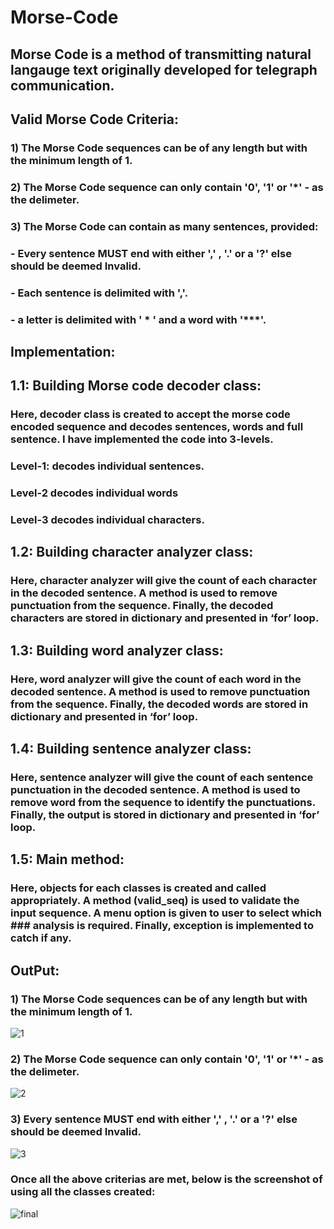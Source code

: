 # Morse-Code

## Morse Code is a method of transmitting natural langauge text originally developed for telegraph communication.

## Valid Morse Code Criteria:

### 1) The Morse Code sequences can be of any length but with the minimum length of 1.

### 2) The Morse Code sequence can only contain '0', '1' or '*' - as the delimeter.

### 3) The Morse Code can contain as many sentences, provided:
###   - Every sentence MUST end with either ',' , '.' or a '?' else should be deemed Invalid.
###   - Each sentence is delimited with ','.
###   - a letter is delimited with ' * ' and a word with '***'.

## Implementation:

## 1.1: Building Morse code decoder class:

### Here, decoder class is created to accept the morse code encoded sequence and decodes sentences, words and full sentence. I have implemented the code into 3-levels.
###   Level-1: decodes individual sentences.
###   Level-2 decodes individual words 
###   Level-3 decodes individual characters.

## 1.2: Building character analyzer class:

### Here, character analyzer will give the count of each character in the decoded sentence. A method is used to remove punctuation from the sequence. Finally, the decoded characters are stored in dictionary and presented in ‘for’ loop.

## 1.3: Building word analyzer class:

### Here, word analyzer will give the count of each word in the decoded sentence. A method is used to remove punctuation from the sequence. Finally, the decoded words are stored in dictionary and presented in ‘for’ loop.

## 1.4: Building sentence analyzer class:
### Here, sentence analyzer will give the count of each sentence punctuation in the decoded sentence. A method is used to remove word from the sequence to identify the punctuations. Finally, the output is stored in dictionary and presented in ‘for’ loop.

## 1.5: Main method:
### Here, objects for each classes is created and called appropriately. A method (valid_seq) is used to validate the input sequence.  A menu option is given to user to select which ### analysis is required. Finally, exception is implemented to catch if any.

## OutPut:

### 1) The Morse Code sequences can be of any length but with the minimum length of 1.

![1](https://user-images.githubusercontent.com/42957613/97344142-60a90d80-18ae-11eb-9ba7-0ba0cb662f31.PNG)


###  2) The Morse Code sequence can only contain '0', '1' or '*' - as the delimeter.

![2](https://user-images.githubusercontent.com/42957613/97344317-9817ba00-18ae-11eb-96cf-b6cd83f0f378.PNG)


### 3) Every sentence MUST end with either ',' , '.' or a '?' else should be deemed Invalid.

![3](https://user-images.githubusercontent.com/42957613/97344426-c0071d80-18ae-11eb-9fee-b41977965f1d.PNG)

### Once all the above criterias are met, below is the screenshot of using all the classes created:

![final](https://user-images.githubusercontent.com/42957613/97344486-d2815700-18ae-11eb-8ebc-528ab50fa8bf.PNG)



